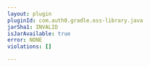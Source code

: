 ```yaml
---
layout: plugin
pluginId: com.auth0.gradle.oss-library.java
jarSha1: INVALID
isJarAvailable: true
error: NONE
violations: []

---
```

